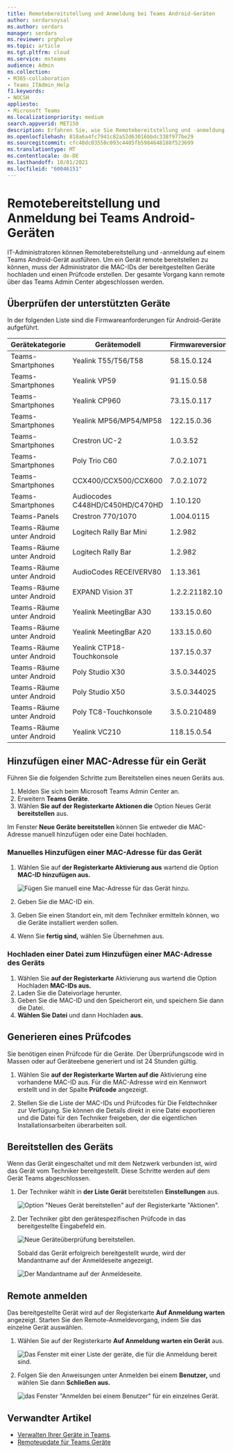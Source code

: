 ```yaml
---
title: Remotebereitstellung und Anmeldung bei Teams Android-Geräten
author: serdarsoysal
ms.author: serdars
manager: serdars
ms.reviewer: prgholve
ms.topic: article
ms.tgt.pltfrm: cloud
ms.service: msteams
audience: Admin
ms.collection:
- M365-collaboration
- Teams_ITAdmin_Help
f1.keywords:
- NOCSH
appliesto:
- Microsoft Teams
ms.localizationpriority: medium
search.appverid: MET150
description: Erfahren Sie, wie Sie Remotebereitstellung und -anmeldung für Teams Android-Geräte verwenden.
ms.openlocfilehash: 818a6a4fc7941c82a52d63016bbdc338f977be29
ms.sourcegitcommit: cfc48dc03550c093c4405fb5984648188f523699
ms.translationtype: MT
ms.contentlocale: de-DE
ms.lasthandoff: 10/01/2021
ms.locfileid: "60046151"
---
```

# <a name="remote-provisioning-and-sign-in-for-teams-android-devices"></a>Remotebereitstellung und Anmeldung bei Teams Android-Geräten

IT-Administratoren können Remotebereitstellung und -anmeldung auf einem Teams Android-Gerät ausführen. Um ein Gerät remote bereitstellen zu können, muss der Administrator die MAC-IDs der bereitgestellten Geräte hochladen und einen Prüfcode erstellen. Der gesamte Vorgang kann remote über das Teams Admin Center abgeschlossen werden.

## <a name="review-the-supported-devices"></a>Überprüfen der unterstützten Geräte

In der folgenden Liste sind die Firmwareanforderungen für Android-Geräte aufgeführt.

|Gerätekategorie|Gerätemodell|Firmwareversion|
|-|-|-|
|Teams-Smartphones|Yealink T55/T56/T58|58.15.0.124|
|Teams-Smartphones|Yealink VP59|91.15.0.58|
|Teams-Smartphones|Yealink CP960|73.15.0.117|
|Teams-Smartphones|Yealink MP56/MP54/MP58|122.15.0.36|
|Teams-Smartphones|Crestron UC-2|1.0.3.52|
|Teams-Smartphones|  Poly Trio C60|  7.0.2.1071|
|Teams-Smartphones|  CCX400/CCX500/CCX600    |7.0.2.1072|
|Teams-Smartphones|  Audiocodes C448HD/C450HD/C470HD|   1.10.120|
|Teams-Panels|  Crestron 770/1070|  1.004.0115|
|Teams-Räume unter Android|Logitech Rally Bar Mini|1.2.982|
|Teams-Räume unter Android|Logitech Rally Bar|1.2.982|
|Teams-Räume unter Android|AudioCodes RECEIVERV80|1.13.361|
|Teams-Räume unter Android|EXPAND Vision 3T|1.2.2.21182.10|
|Teams-Räume unter Android|Yealink MeetingBar A30|133.15.0.60|
|Teams-Räume unter Android|Yealink MeetingBar A20|133.15.0.60|
|Teams-Räume unter Android|Yealink CTP18-Touchkonsole|137.15.0.37|
|Teams-Räume unter Android|Poly Studio X30|3.5.0.344025|
|Teams-Räume unter Android|Poly Studio X50|3.5.0.344025|
|Teams-Räume unter Android|Poly TC8-Touchkonsole |3.5.0.210489|
|Teams-Räume unter Android|Yealink VC210|118.15.0.54|

## <a name="add-a-device-mac-address"></a>Hinzufügen einer MAC-Adresse für ein Gerät

Führen Sie die folgenden Schritte zum Bereitstellen eines neuen Geräts aus.

1. Melden Sie sich beim Microsoft Teams Admin Center an.
2. Erweitern **Teams Geräte**.
3. Wählen **Sie auf der Registerkarte Aktionen die** Option Neues Gerät **bereitstellen** aus.

Im Fenster **Neue Geräte bereitstellen** können Sie entweder die MAC-Adresse manuell hinzufügen oder eine Datei hochladen.

### <a name="manually-add-a-device-mac-address"></a>Manuelles Hinzufügen einer MAC-Adresse für das Gerät

1. Wählen Sie auf **der Registerkarte Aktivierung aus** wartend die Option **MAC-ID hinzufügen aus.**

   ![Fügen Sie manuell eine Mac-Adresse für das Gerät hinzu.](../media/remote-provision-6-new.png)

1. Geben Sie die MAC-ID ein.
1. Geben Sie einen Standort ein, mit dem Techniker ermitteln können, wo die Geräte installiert werden sollen.
1. Wenn Sie **fertig sind,** wählen Sie Übernehmen aus.

### <a name="upload-a-file-to-add-a-device-mac-address"></a>Hochladen einer Datei zum Hinzufügen einer MAC-Adresse des Geräts

1. Wählen Sie **auf der Registerkarte** Aktivierung aus wartend die Option Hochladen **MAC-IDs aus.**
2. Laden Sie die Dateivorlage herunter.
3. Geben Sie die MAC-ID und den Speicherort ein, und speichern Sie dann die Datei.
4. **Wählen Sie Datei** und dann Hochladen **aus.**

## <a name="generate-a-verification-code"></a>Generieren eines Prüfcodes

Sie benötigen einen Prüfcode für die Geräte. Der Überprüfungscode wird in Massen oder auf Geräteebene generiert und ist 24 Stunden gültig.

1. Wählen Sie **auf der Registerkarte Warten auf die** Aktivierung eine vorhandene MAC-ID aus.
   Für die MAC-Adresse wird ein Kennwort erstellt und in der Spalte **Prüfcode** angezeigt.

2. Stellen Sie die Liste der MAC-IDs und Prüfcodes für Die Feldtechniker zur Verfügung. Sie können die Details direkt in eine Datei exportieren und die Datei für den Techniker freigeben, der die eigentlichen Installationsarbeiten überarbeiten soll.

## <a name="provision-the-device"></a>Bereitstellen des Geräts

Wenn das Gerät eingeschaltet und mit dem Netzwerk verbunden ist, wird das Gerät vom Techniker bereitgestellt. Diese Schritte werden auf dem Gerät Teams abgeschlossen.

1. Der Techniker wählt in **der Liste Gerät** bereitstellen **Einstellungen** aus.  

   ![Option "Neues Gerät bereitstellen" auf der Registerkarte "Aktionen".](../media/provision-device1.png)
  
2. Der Techniker gibt den gerätespezifischen Prüfcode in das bereitgestellte Eingabefeld ein.

   ![Neue Geräteüberprüfung bereitstellen.](../media/provision-device-verification1.png)

   Sobald das Gerät erfolgreich bereitgestellt wurde, wird der Mandantname auf der Anmeldeseite angezeigt.

   ![Der Mandantname auf der Anmeldeseite.](../media/provision-code.png)

## <a name="sign-in-remotely"></a>Remote anmelden

Das bereitgestellte Gerät wird auf der Registerkarte **Auf Anmeldung warten** angezeigt. Starten Sie den Remote-Anmeldevorgang, indem Sie das einzelne Gerät auswählen.

1. Wählen Sie auf der Registerkarte **Auf Anmeldung warten ein Gerät** aus.

   ![Das Fenster mit einer Liste der geräte, die für die Anmeldung bereit sind.](../media/remote-device1.png)

2. Folgen Sie den Anweisungen unter Anmelden bei einem **Benutzer,** und wählen Sie dann **Schließen aus.**

   ![das Fenster "Anmelden bei einem Benutzer" für ein einzelnes Gerät.](../media/sign-in-user.png)

## <a name="related-article"></a>Verwandter Artikel

- [Verwalten Ihrer Geräte in Teams](device-management.md).
- [Remoteupdate für Teams Geräte](remote-update.md)
